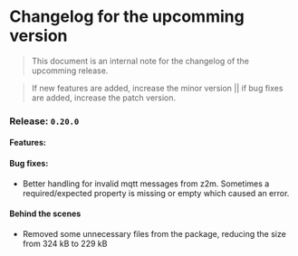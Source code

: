 # Changelog for the upcomming version
> This document is an internal note for the changelog of the upcomming release.

> If new features are added, increase the minor version || if bug fixes are added, increase the patch version.

### Release: `0.20.0`

#### Features:

#### Bug fixes:

- Better handling for invalid mqtt messages from z2m. Sometimes a required/expected property is missing or empty which caused an error.

#### Behind the scenes

- Removed some unnecessary files from the package, reducing the size from 324 kB to 229 kB